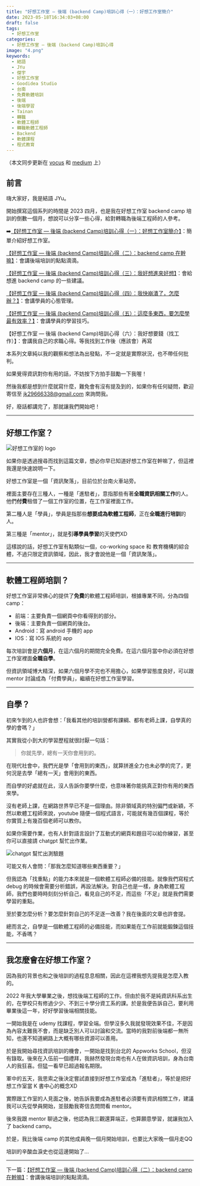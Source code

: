 ```yaml
---
title: "好想工作室 — 後端 (backend Camp)培訓心得（一）：好想工作室簡介"
date: 2023-05-18T16:34:03+08:00
draft: false
tags:
  - 好想工作室 
categories:
  - 好想工作室 — 後端 (backend Camp)培訓心得
image: "4.png"
keywords:
  - 結語
  - JYu
  - 傑宇
  - 好想工作室
  - Goodidea Studio
  - 台南
  - 免費軟體培訓
  - 後端
  - 後端學習
  - Tainan
  - 轉職
  - 軟體工程師
  - 轉職軟體工程師
  - Backend
  - 軟體課程
  - 程式教育
---
```


（本文同步更新在 [vocus](https://vocus.cc/article/64282945fd89780001119de4) 和 [medium](https://jyu1999.medium.com/%E5%A5%BD%E6%83%B3%E5%B7%A5%E4%BD%9C%E5%AE%A4-%E5%BE%8C%E7%AB%AF-backend-camp-%E5%9F%B9%E8%A8%93%E5%BF%83%E5%BE%97-%E4%B8%80-%E5%A5%BD%E6%83%B3%E5%B7%A5%E4%BD%9C%E5%AE%A4%E7%B0%A1%E4%BB%8B-e484bb7993f2) 上）

## 前言
嗨大家好，我是結語 JYu。

開始撰寫這個系列的時間是 2023 四月，也是我在好想工作室 backend camp 培訓的倒數一個月，想說可以分享一些心得，給對轉職為後端工程師的人參考。

➡️[【好想工作室 — 後端 (backend Camp)培訓心得（一）：好想工作室簡介】](https://jyu1999.com/post/goodidea-mind-1/)：簡單介紹好想工作室。

[【好想工作室 — 後端 (backend Camp)培訓心得（二）：backend camp 在幹嘛】](https://jyu1999.com/post/goodidea-mind-2/)：會講後端培訓的點點滴滴。

[【好想工作室 — 後端 (backend Camp)培訓心得（三）：我好想進來好想】](https://jyu1999.com/post/goodidea-mind-3/)：會給想進 backend camp 的一些建議。

[【好想工作室 — 後端 (backend Camp)培訓心得（四）：我快崩潰了，怎麼辦？】](https://jyu1999.com/post/goodidea-mind-4/)：會講學員的心態管理。

[【好想工作室 — 後端 (backend Camp)培訓心得（五）：這麼多東西，要怎麼學最有效率？】](https://jyu1999.com/post/goodidea-mind-5/)：會講學員的學習技巧。

【好想工作室 — 後端 (backend Camp)培訓心得（六）：我好想要錢（找工作）】：會講我自己的求職心得。等我找到工作後（應該會）再寫

本系列文章純以我的觀察和想法為出發點，不一定就是實際狀況，也不帶任何批判。

如果覺得資訊對你有用的話，不妨按下方拍手鼓勵一下我喔！

然後我都是想到什麼就寫什麼，難免會有沒有提及到的，如果你有任何疑問，歡迎寄信至 jk29666338@gmail.com 來詢問我。

好，廢話都講完了，那就讓我們開始吧！

---

## 好想工作室？
![好想工作室的 logo](1.webp)

如果你是透過搜尋而找到這篇文章，想必你早已知道好想工作室在幹嘛了，但這裡我還是快速說明一下。

好想工作室是一個「資訊聚落」，目前位於台南火車站旁。

裡面主要存在三種人，一種是「進駐者」，意指那些有著**全職資訊相關工作**的人。他們**付費**租借了一個工作室的位置，在工作室裡面工作。

第二種人是「學員」，學員是指那些**想要成為軟體工程師**，正在**全職進行培訓**的人。

第三種是「mentor」，就是**引導學員學習**的天使們XD

這樣說的話，好想工作室有點類似一個，co-working space 和 教育機構的綜合體，不過只限定資訊領域，因此，我才會說他是一個「資訊聚落」。

---

## 軟體工程師培訓？

好想工作室非常佛心的提供了**免費**的軟體工程師培訓，根據專業不同，分為四個 camp：

- 前端：主要負責一個網頁中你看得到的部分。
- 後端：主要負責一個網頁的後台。
- Android：寫 android 手機的 app
- IOS：寫 IOS 系統的 app

每次培訓會是**六個月**，在這六個月的期間完全免費。在這六個月當中你必須在好想工作室裡面**全職自學**。

但資訊領域博大精深，如果六個月學不完也不用擔心，如果學習態度良好，可以跟 mentor 討論成為「付費學員」，繼續在好想工作室學習。

---

## 自學？

初來乍到的人也許會想：「我看其他的培訓營都有課綱、都有老師上課，自學真的學的會嗎？」

其實我從小到大的學習歷程就很討厭一句話：

> 你就先學，總有一天你會用到的。

在現代社會中，我們光是學「會用到的東西」，就算拼進全力也未必學的完了，更何況是去學「總有一天」會用到的東西。

而自學的好處就在此，沒人告訴你要學什麼，也意味著你能挑真正對你有用的東西來學。

沒有老師上課，在網路世界早已不是一個理由。除非領域真的特別偏門或新穎，不然以軟體工程師來說，youtube 隨便一個程式語言，可能就有幾百個課程，等於你實質上有幾百個老師可以教你。

如果你需要作業，也有人針對語言設計了互動式的網頁和題目可以給你練習，甚至你可以直接請 chatgpt 幫忙出作業。

![chatgpt 幫忙出測驗題](2.webp)

可能又有人會問：「那我怎麼知道哪些東西重要？」

但我認為「找重點」的能力本來就是一個軟體工程師必備的技能。就像我們寫程式 debug 的時候會需要分析錯誤，再設法解決。對自己也是一樣，身為軟體工程師，我們也要時時刻刻分析自己，看見自己的不足，而這些「不足」就是我們需要學習的重點。

至於要怎麼分析？要怎麼針對自己的不足逐一改善？我在後面的文章也許會提。

總而言之，自學是一個軟體工程師的必備技能，而如果能在工作前就能鍛鍊這個技能，不香嗎？

---

## 我怎麼會在好想工作室？

因為我的背景也和之後培訓的過程息息相關，因此在這裡我想先提我是怎麼入教的。

2022 年我大學畢業之後，想找後端工程師的工作。但由於我不是純資訊科系出生的，在學校只有修過少少、不到三十學分資工系的課。於是我便告訴自己，要利用畢業後這一年，好好學習後端相關技能。

一開始我是在 udemy 找課程，學習全端。但學沒多久我就發現效果不佳，不是因為內容太難我不會，而是缺乏別人可以討論和交流。當時的我對前後端都一無所知，也還不知道網路上大概有哪些資源可以善用。

於是我開始尋找資訊培訓的機會，一開始是找到台北的 Appworks School，但沒有錄取。後來在入伍前一個禮拜，我赫然發現台南也有人在做資訊培訓，身為台南人的我狂喜。但猛一看早已超過報名期限。

軍中的五天，我思索之後決定嘗試直接到好想工作室成為「進駐者」，等於是把好想工作室當 K 書中心的概念XD

實際跟工作室的人見面之後，她告訴我要成為進駐者必須要有資訊相關工作，建議我可以先從學員開始，並鼓勵我寄信去問問看 mentor。

後來我跟 mentor 聊過之後，他認為我三觀還算端正，也算願意學習，就讓我加入了 backend camp。

於是，我比後端 camp 的其他成員晚一個月開始培訓，也要比大家晚一個月走QQ

培訓的辛酸血淚史也從這邊開始了…

---

下一篇：[【好想工作室 — 後端 (backend Camp)培訓心得（二）：backend camp 在幹嘛】](https://jyu1999.com/post/goodidea-mind-2/)：會講後端培訓的點點滴滴。